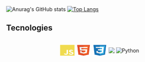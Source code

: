 
##
![Anurag's GitHub stats](https://github-readme-stats.vercel.app/api?username=leonardovictormuller&show_icons=true&theme=radical)
[![Top Langs](https://github-readme-stats.vercel.app/api/top-langs/?username=leonardovictormuller&layout=compact&theme=radical)](https://github.com/anuraghazra/github-readme-stats)

 ## Tecnologies
  <div style="display: inline_block" align="center"><br>
  <img align="center" alt="JS" height="30" width="40" src="https://raw.githubusercontent.com/devicons/devicon/master/icons/javascript/javascript-plain.svg" />
  <img align="center" alt="HTML" height="30" width="40" src="https://raw.githubusercontent.com/devicons/devicon/master/icons/html5/html5-original.svg" />
  <img align="center" alt="CSS" height="30" width="40" src="https://raw.githubusercontent.com/devicons/devicon/master/icons/css3/css3-original.svg" />
  <img align="center" src="https://img.shields.io/badge/Arduino_IDE-00979D?" style=for-the-badge&logo=arduino&logoColor="white"/>
  <img align="center" alt="Python" height="50" width="50"src="https://s3.dualstack.us-east-2.amazonaws.com/pythondotorg-assets/media/community/logos/python-logo-only.png" />
  

